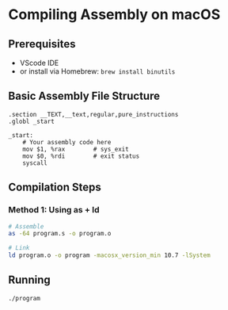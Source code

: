 # Compiling Assembly on macOS

## Prerequisites

- VScode IDE
- or install via Homebrew: `brew install binutils`

## Basic Assembly File Structure

```assembly
.section __TEXT,__text,regular,pure_instructions
.globl _start

_start:
    # Your assembly code here
    mov $1, %rax        # sys_exit
    mov $0, %rdi        # exit status
    syscall
```

## Compilation Steps

### Method 1: Using as + ld

```bash
# Assemble
as -64 program.s -o program.o

# Link
ld program.o -o program -macosx_version_min 10.7 -lSystem
```

## Running

```bash
./program
```

